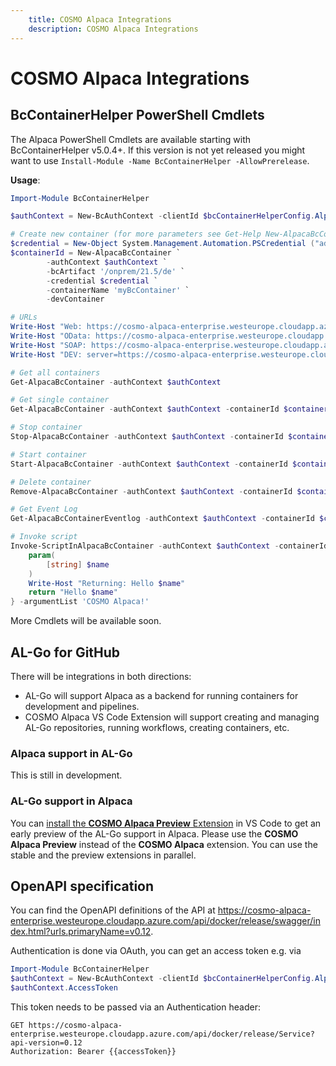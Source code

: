 ```yaml
---
    title: COSMO Alpaca Integrations
    description: COSMO Alpaca Integrations
---
```


# COSMO Alpaca Integrations

## BcContainerHelper PowerShell Cmdlets

The Alpaca PowerShell Cmdlets are available starting with BcContainerHelper v5.0.4+. If this version is not yet released you might want to use `Install-Module -Name BcContainerHelper -AllowPrerelease`.

**Usage**:

```powershell
Import-Module BcContainerHelper

$authContext = New-BcAuthContext -clientId $bcContainerHelperConfig.AlpacaSettings.OAuthClientId -Scopes $bcContainerHelperConfig.AlpacaSettings.OAuthScopes -includeDeviceLogin

# Create new container (for more parameters see Get-Help New-AlpacaBcContainer)
$credential = New-Object System.Management.Automation.PSCredential ("admin", (ConvertTo-SecureString "Passw0rd!" -AsPlainText -Force))
$containerId = New-AlpacaBcContainer `
        -authContext $authContext `
        -bcArtifact '/onprem/21.5/de' `
        -credential $credential `
        -containerName 'myBcContainer' `
        -devContainer

# URLs
Write-Host "Web: https://cosmo-alpaca-enterprise.westeurope.cloudapp.azure.com/$containerId/?tenant=default"
Write-Host "OData: https://cosmo-alpaca-enterprise.westeurope.cloudapp.azure.com/$($containerId)rest/"
Write-Host "SOAP: https://cosmo-alpaca-enterprise.westeurope.cloudapp.azure.com/$($containerId)soap/"
Write-Host "DEV: server=https://cosmo-alpaca-enterprise.westeurope.cloudapp.azure.com | serverInstance=$($containerId)dev | port=443"

# Get all containers
Get-AlpacaBcContainer -authContext $authContext

# Get single container
Get-AlpacaBcContainer -authContext $authContext -containerId $containerId

# Stop container
Stop-AlpacaBcContainer -authContext $authContext -containerId $containerId

# Start container
Start-AlpacaBcContainer -authContext $authContext -containerId $containerId

# Delete container
Remove-AlpacaBcContainer -authContext $authContext -containerId $containerId

# Get Event Log
Get-AlpacaBcContainerEventlog -authContext $authContext -containerId $containerId

# Invoke script
Invoke-ScriptInAlpacaBcContainer -authContext $authContext -containerId $containerId -scriptblock {
    param(
        [string] $name
    )
    Write-Host "Returning: Hello $name"
    return "Hello $name" 
} -argumentList 'COSMO Alpaca!'
```

More Cmdlets will be available soon.

## AL-Go for GitHub

There will be integrations in both directions:
- AL-Go will support Alpaca as a backend for running containers for development and pipelines.
- COSMO Alpaca VS Code Extension will support creating and managing AL-Go repositories, running workflows, creating containers, etc.

### Alpaca support in AL-Go

This is still in development.


### AL-Go support in Alpaca

You can [install the **COSMO Alpaca Preview** Extension](getting-started/access-and-setup-vsce.md) in VS Code to get an early preview of the AL-Go support in Alpaca. Please use the **COSMO Alpaca Preview** instead of the **COSMO Alpaca** extension. You can use the stable and the preview extensions in parallel.


## OpenAPI specification

You can find the OpenAPI definitions of the API at https://cosmo-alpaca-enterprise.westeurope.cloudapp.azure.com/api/docker/release/swagger/index.html?urls.primaryName=v0.12.

Authentication is done via OAuth, you can get an access token e.g. via
```powershell
Import-Module BcContainerHelper
$authContext = New-BcAuthContext -clientId $bcContainerHelperConfig.AlpacaSettings.OAuthClientId -Scopes $bcContainerHelperConfig.AlpacaSettings.OAuthScopes -includeDeviceLogin
$authContext.AccessToken
```

This token needs to be passed via an Authentication header:
```http
GET https://cosmo-alpaca-enterprise.westeurope.cloudapp.azure.com/api/docker/release/Service?api-version=0.12
Authorization: Bearer {{accessToken}}
```
